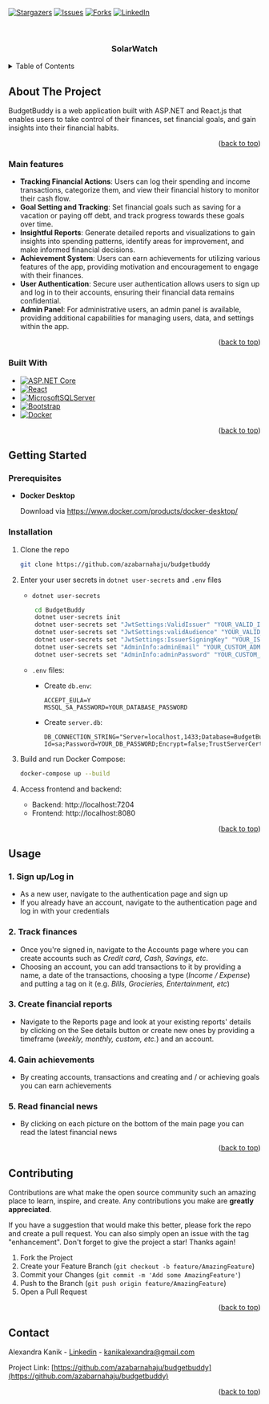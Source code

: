 <!-- Improved compatibility of back to top link: See: https://github.com/othneildrew/Best-README-Template/pull/73 -->
<a name="readme-top"></a>

[![Stargazers][stars-shield]][stars-url]
[![Issues][issues-shield]][issues-url]
[![Forks][forks-shield]][forks-url]
[![LinkedIn][linkedin-shield]][linkedin-url]



<br />
<div align="center">
<h3 align="center">SolarWatch</h3>
</div>



<!-- TABLE OF CONTENTS -->
<details>
  <summary>Table of Contents</summary>
  <ol>
    <li>
      <a href="#about-the-project">About The Project</a>
      <ul>
        <li><a href="#main-features">Main features</a></li>
        <li><a href="#built-with">Built With</a></li>
      </ul>
    </li>
    <li>
      <a href="#getting-started">Getting Started</a>
      <ul>
        <li><a href="#prerequisites">Prerequisites</a></li>
        <li><a href="#installation">Installation</a></li>
      </ul>
    </li>
    <li><a href="#usage">Usage</a></li>
    <li><a href="#contact">Contact</a></li>
  </ol>
</details>



<!-- ABOUT THE PROJECT -->
## About The Project

<!--[![Product Name Screen Shot][product-screenshot]](https://example.com) -->

BudgetBuddy is a web application built with ASP.NET and React.js that enables users to take control of their finances, set financial goals, and gain insights into their financial habits. 

<p align="right">(<a href="#readme-top">back to top</a>)</p>



### Main features

*  **Tracking Financial Actions**: Users can log their spending and income transactions, categorize them, and view their financial history to monitor their cash flow.
* **Goal Setting and Tracking**: Set financial goals such as saving for a vacation or paying off debt, and track progress towards these goals over time.
* **Insightful Reports**: Generate detailed reports and visualizations to gain insights into spending patterns, identify areas for improvement, and make informed financial decisions.
* **Achievement System**: Users can earn achievements for utilizing various features of the app, providing motivation and encouragement to engage with their finances.
* **User Authentication**: Secure user authentication allows users to sign up and log in to their accounts, ensuring their financial data remains confidential.
* **Admin Panel**: For administrative users, an admin panel is available, providing additional capabilities for managing users, data, and settings within the app.


<p align="right">(<a href="#readme-top">back to top</a>)</p>



### Built With

* [![ASP.NET Core][ASP.NET Core]][dotnetcore-url]
* [![React][React.js]][React-url]
* [![MicrosoftSQLServer][Microsoft SQL Server]][sql-server-url]
* [![Bootstrap][Bootstrap.com]][Bootstrap-url]
* [![Docker][Docker]][docker-url]


<p align="right">(<a href="#readme-top">back to top</a>)</p>



<!-- GETTING STARTED -->
## Getting Started

### Prerequisites

* **Docker Desktop**

    Download via https://www.docker.com/products/docker-desktop/

### Installation

1. Clone the repo
   ```sh
   git clone https://github.com/azabarnahaju/budgetbuddy
   ```
2. Enter your user secrets in `dotnet user-secrets` and `.env` files
    * `dotnet user-secrets`
    ```sh
        cd BudgetBuddy
        dotnet user-secrets init
        dotnet user-secrets set "JwtSettings:ValidIssuer" "YOUR_VALID_ISSUER"
        dotnet user-secrets set "JwtSettings:validAudience" "YOUR_VALID_AUDIENCE"
        dotnet user-secrets set "JwtSettings:IssuerSigningKey" "YOUR_ISSUER_SIGNING_KEY"
        dotnet user-secrets set "AdminInfo:adminEmail" "YOUR_CUSTOM_ADMIN_EMAIL_ADDRESS"
        dotnet user-secrets set "AdminInfo:adminPassword" "YOUR_CUSTOM_ADMIN_PASSWORD"
    ```
    * `.env` files:
        
        * Create `db.env`:
            ```
            ACCEPT_EULA=Y
            MSSQL_SA_PASSWORD=YOUR_DATABASE_PASSWORD
            ``` 
        * Create `server.db`:
            ```
            DB_CONNECTION_STRING="Server=localhost,1433;Database=BudgetBuddy;User Id=sa;Password=YOUR_DB_PASSWORD;Encrypt=false;TrustServerCertificate=true"
            ``` 
    
3. Build and run Docker Compose:
    ```sh
    docker-compose up --build
    ```
4. Access frontend and backend:

    * Backend: http://localhost:7204
    * Frontend: http://localhost:8080 

<p align="right">(<a href="#readme-top">back to top</a>)</p>



<!-- USAGE EXAMPLES -->
## Usage

### 1. Sign up/Log in 
* As a new user, navigate to the authentication page and sign up
* If you already have an account, navigate to the authentication page and log in with your credentials

### 2. Track finances
* Once you're signed in, navigate to the Accounts page where you can create accounts such as _Credit card, Cash, Savings, etc_.
* Choosing an account, you can add transactions to it by providing a name, a date of the transactions, choosing a type (_Income / Expense_) and putting a tag on it (e.g. _Bills, Grocieries, Entertainment, etc_)

### 3. Create financial reports 
* Navigate to the Reports page and look at your existing reports' details by clicking on the See details button or create new ones by providing a timeframe (_weekly, monthly, custom, etc._) and an account. 

### 4. Gain achievements
* By creating accounts, transactions and creating and / or achieving goals you can earn achievements 

### 5. Read financial news
* By clicking on each picture on the bottom of the main page you can read the latest financial news


<p align="right">(<a href="#readme-top">back to top</a>)</p>



<!-- CONTRIBUTING -->
## Contributing

Contributions are what make the open source community such an amazing place to learn, inspire, and create. Any contributions you make are **greatly appreciated**.

If you have a suggestion that would make this better, please fork the repo and create a pull request. You can also simply open an issue with the tag "enhancement".
Don't forget to give the project a star! Thanks again!

1. Fork the Project
2. Create your Feature Branch (`git checkout -b feature/AmazingFeature`)
3. Commit your Changes (`git commit -m 'Add some AmazingFeature'`)
4. Push to the Branch (`git push origin feature/AmazingFeature`)
5. Open a Pull Request

<p align="right">(<a href="#readme-top">back to top</a>)</p>




<!-- CONTACT -->
## Contact

Alexandra Kanik - [Linkedin](https://www.linkedin.com/in/alexandrakanik/) - kanikalexandra@gmail.com

Project Link: [https://github.com/azabarnahaju/budgetbuddy](https://github.com/azabarnahaju/budgetbuddy)

<p align="right">(<a href="#readme-top">back to top</a>)</p>


[forks-shield]: https://img.shields.io/github/forks/azabarnahaju/budgetbuddy.svg?style=for-the-badge
[forks-url]: https://github.com/azabarnahaju/budgetbuddy/network/members
[stars-shield]: https://img.shields.io/github/stars/azabarnahaju/budgetbuddy.svg?style=for-the-badge
[stars-url]: https://github.com/azabarnahaju/budgetbuddy/stargazers
[issues-shield]: https://img.shields.io/github/issues/azabarnahaju/budgetbuddy.svg?style=for-the-badge
[issues-url]: https://github.com/azabarnahaju/budgetbuddy/issues
[linkedin-shield]: https://img.shields.io/badge/-LinkedIn-black.svg?style=for-the-badge&logo=linkedin&colorB=555
[linkedin-url]: https://linkedin.com/in/alexandrakanik
[product-screenshot]: images/screenshot.png
[React.js]: https://img.shields.io/badge/React-20232A?style=for-the-badge&logo=react&logoColor=61DAFB
[React-url]: https://reactjs.org/
[Bootstrap.com]: https://img.shields.io/badge/Bootstrap-563D7C?style=for-the-badge&logo=bootstrap&logoColor=white
[Bootstrap-url]: https://getbootstrap.com
[ASP.NET Core]: https://img.shields.io/badge/asp.net_core-6d409d?style=for-the-badge&logo=dotnet&logoColor=white
[dotnetcore-url]: https://dotnet.microsoft.com/en-us/apps/aspnet
[Microsoft SQL Server]: https://img.shields.io/badge/sql_server-CC2927?style=for-the-badge&logo=microsoftsqlserver&logoColor=white
[sql-server-url]: https://www.microsoft.com/en-us/sql-server/sql-server-downloads
[Docker]: https://img.shields.io/badge/docker-2496ED?style=for-the-badge&logo=docker&logoColor=white
[docker-url]: https://www.docker.com 